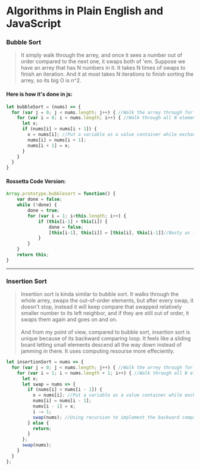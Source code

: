 # Algorithms in Plain English and JavaScript<br>
### Bubble Sort<br>
>It simply walk through the arrey, and once it sees a number out of order compared to the next one, it swaps both of 'em. Suppose we have an arrey that has N numbers in it. It takes N times of swaps to finish an iteration. And it at most takes N iterations to finish sorting the arrey, so its big O is n^2.
#### Here is how it's done in js:
```js
let bubbleSort = (nums) => {
  for (var j = 0; j < nums.length; j++) { //Walk the arrey through for N times. 
    for (var i = 0; i < nums.length; i++) { //Walk through all N elements of the arrey.
      let x;
      if (nums[i] > nums[i + 1]) {
        x = nums[i]; //Put a variable as a value container while exchanging.
        nums[i] = nums[i + 1];
        nums[i + 1] = x;
      }
    }
  }
}
```
#### Rossetta Code Version:
```js
Array.prototype.bubblesort = function() {
    var done = false;
    while (!done) {
        done = true;
        for (var i = 1; i<this.length; i++) {
            if (this[i-1] > this[i]) {
                done = false;
                [this[i-1], this[i]] = [this[i], this[i-1]]//Nasty as fuck💀!
            }
        }
    }
    return this;
}
```

<hr>

### Insertion Sort<br>
>Insertion sort is kinda similar to bubble sort. It walks through the whole arrey, swaps the out-of-order elements, but after every swap, it doesn't stop, instead it will keep compare that swapped relatively smaller number to its left neighbor, and if they are still out of order, it swaps them again and goes on and on.<br><br>And from my point of view, compared to bubble sort, insertion sort is unique because of its backward comparing loop. It feels like a sliding board letting small elements descend all the way down instead of jamming in there. It uses computing resourse more effeciently.
```js
let insertionSort = nums => {
  for (var j = 0; j < nums.length; j++) { //Walk the arrey through for N times.
    for (var i = 1; i < nums.length + 1; i++) { //Walk through all N elements of the arrey.
      let x;
      let swap = nums => {
        if (nums[i] < nums[i - 1]) {
          x = nums[i]; //Put a variable as a value container while exchanging.
          nums[i] = nums[i - 1];
          nums[i - 1] = x;
          i -= 1;
          swap(nums); //Using recursion to implement the backward comparing loop.
        } else {
          return;
        }
      };
      swap(nums); 
    }
  }
};
```
